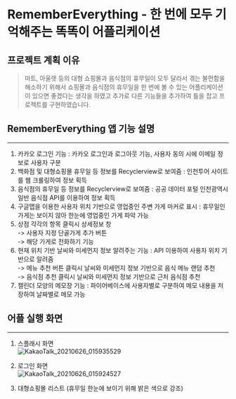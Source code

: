 # RememberEverything - 한 번에 모두 기억해주는 똑똑이 어플리케이션

## 프로젝트 계획 이유
> 마트, 아울렛 등의 대형 쇼핑몰과 음식점의 휴무일이 모두 달라서 겪는 불편함을 해소하기 위해서 쇼핑몰과 음식점의 휴무일을 한 번에 볼 수 있는
> 어플리케이션이 있으면 좋겠다는 생각을 하였고 추가로 다른 기능들을 추가하여 틀을 잡고 프로젝트를 구현하였습니다.

## RememberEverything 앱 기능 설명
---------------------------------
1. 카카오 로그인 기능 : 카카오 로그인과 로그아웃 기능, 사용자 동의 시에 이메일 정보로 사용자 구분
2. 백화점 및 대형쇼핑몰 휴무일 등 정보를 Recyclerview로 보여줌 : 인천투어 사이트를 웹 크롤링하여 정보 획득
3. 음식점의 휴무일 등 정보를 Recyclerview로 보여줌 : 공공 데이터 포털 인천광역시 일반 음식점 API를 이용하여 정보 획득
4. 구글맵을 이용한 사용자 위치 기반으로 영업중인 주변 가게 마커로 표시 : 휴무일인 가게는 보이지 않아 한눈에 영업중인 가게 파악 가능
5. 상점 각각의 항목 클릭시 상세정보 창  
    -> 사용자 지정 단골가게 추가 버튼  
    -> 해당 가게로 전화하기 기능
6. 현재 위치 기반 날씨와 미세먼지 정보 알려주는 기능 : API 이용하여 사용자 위치 기반으로 알려줌  
   -> 메뉴 추천 버튼 클릭시 날씨와 미세먼지 정보 기반으로 음식 메뉴 랜덤 추천  
   -> 음식점 추천 클릭시 날씨와 미세먼지 정보 기반으로 근처 음식점 추천
7. 캘린더 모양의 메모장 기능 : 파이어베이스에 사용자별로 구분하여 메모 내용을 저장하여 날짜별로 메모 가능


## 어플 실행 화면
-----------------
1. 스플래시 화면  
   ![KakaoTalk_20210626_015935529](https://user-images.githubusercontent.com/71651038/123460519-b6db7580-d622-11eb-9734-5bad23d1bae1.jpg)

2. 로그인 화면  
 ![KakaoTalk_20210626_015924527](https://user-images.githubusercontent.com/71651038/123460793-25203800-d623-11eb-923b-13b84a130c57.jpg)

3. 대형쇼핑몰 리스트 (휴무일 한눈에 보이기 위해 밝은 색으로 강조)
